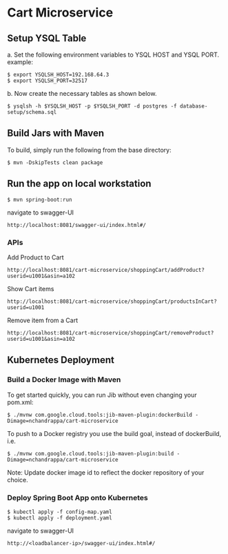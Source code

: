 # Cart Microservice

## Setup YSQL Table

a. Set the following environment variables to YSQL HOST and YSQL PORT.  example: 

```
$ export YSQLSH_HOST=192.168.64.3
$ export YSQLSH_PORT=32517
```

b. Now create the necessary tables as shown below. 

```
$ ysqlsh -h $YSQLSH_HOST -p $YSQLSH_PORT -d postgres -f database-setup/schema.sql
```

## Build Jars with Maven 
To build, simply run the following from the base directory:

```
$ mvn -DskipTests clean package
```

## Run the app on local workstation

```
$ mvn spring-boot:run
```

navigate to swagger-UI

```
http://localhost:8081/swagger-ui/index.html#/
```

### APIs

Add Product to Cart

```
http://localhost:8081/cart-microservice/shoppingCart/addProduct?userid=u1001&asin=a102
```

Show Cart items

```
http://localhost:8081/cart-microservice/shoppingCart/productsInCart?userid=u1001
```

Remove item from a Cart

```
http://localhost:8081/cart-microservice/shoppingCart/removeProduct?userid=u1001&asin=a102
```

## Kubernetes Deployment

### Build a Docker Image with Maven

To get started quickly, you can run Jib without even changing your pom.xml:

```
$ ./mvnw com.google.cloud.tools:jib-maven-plugin:dockerBuild -Dimage=nchandrappa/cart-microservice
```

To push to a Docker registry you use the build goal, instead of dockerBuild, i.e.

```
$ ./mvnw com.google.cloud.tools:jib-maven-plugin:build -Dimage=nchandrappa/cart-microservice
```

Note: Update docker image id to reflect the docker repository of your choice.


### Deploy Spring Boot App onto Kubernetes


```
$ kubectl apply -f config-map.yaml
$ kubectl apply -f deployment.yaml
```

navigate to swagger-UI

```
http://<loadbalancer-ip>/swagger-ui/index.html#/
```
